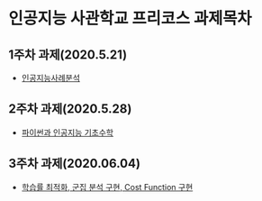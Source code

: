 # 인공지능 사관학교 프리코스 과제목차

## 1주차 과제(2020.5.21)
 - [인공지능사례분석](https://github.com/HERIUN/INSAGWAN/blob/master/%EA%B3%BC%EC%A0%9C1%EC%A3%BC%EC%B0%A8.ipynb)

## 2주차 과제(2020.5.28)
 - [파이썬과 인공지능 기초수학](https://github.com/HERIUN/INSAGWAN/blob/master/2%EC%A3%BC%EC%B0%A8%EA%B3%BC%EC%A0%9C.ipynb)

## 3주차 과제(2020.06.04)
 - [학습률 최적화, 군집 분석 구현, Cost Function 구현](https://github.com/HERIUN/INSAGWAN/blob/master/3%EC%A3%BC%EC%B0%A8_%EA%B3%BC%EC%A0%9C.ipynb)
